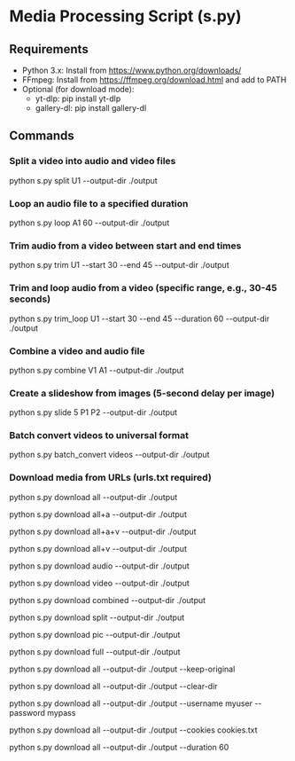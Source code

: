 # Media Processing Script (s.py)

## Requirements

- Python 3.x: Install from https://www.python.org/downloads/
- FFmpeg: Install from https://ffmpeg.org/download.html and add to PATH
- Optional (for download mode):
  - yt-dlp: pip install yt-dlp
  - gallery-dl: pip install gallery-dl

## Commands

### Split a video into audio and video files
python s.py split U1 --output-dir ./output

### Loop an audio file to a specified duration
python s.py loop A1 60 --output-dir ./output

### Trim audio from a video between start and end times
python s.py trim U1 --start 30 --end 45 --output-dir ./output

### Trim and loop audio from a video (specific range, e.g., 30-45 seconds)
python s.py trim_loop U1 --start 30 --end 45 --duration 60 --output-dir ./output

### Combine a video and audio file
python s.py combine V1 A1 --output-dir ./output

### Create a slideshow from images (5-second delay per image)
python s.py slide 5 P1 P2 --output-dir ./output

### Batch convert videos to universal format
python s.py batch_convert videos --output-dir ./output

### Download media from URLs (urls.txt required)
python s.py download all --output-dir ./output

python s.py download all+a --output-dir ./output

python s.py download all+a+v --output-dir ./output

python s.py download all+v --output-dir ./output

python s.py download audio --output-dir ./output

python s.py download video --output-dir ./output

python s.py download combined --output-dir ./output

python s.py download split --output-dir ./output

python s.py download pic --output-dir ./output

python s.py download full --output-dir ./output

python s.py download all --output-dir ./output --keep-original

python s.py download all --output-dir ./output --clear-dir

python s.py download all --output-dir ./output --username myuser --password mypass

python s.py download all --output-dir ./output --cookies cookies.txt

python s.py download all --output-dir ./output --duration 60
